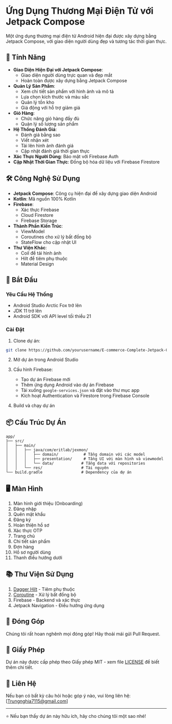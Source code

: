 # Ứng Dụng Thương Mại Điện Tử với Jetpack Compose

Một ứng dụng thương mại điện tử Android hiện đại được xây dựng bằng Jetpack Compose, với giao diện người dùng đẹp và tương tác thời gian thực.

## 📱 Tính Năng

- **Giao Diện Hiện Đại với Jetpack Compose**: 
  - Giao diện người dùng trực quan và đẹp mắt
  - Hoàn toàn được xây dựng bằng Jetpack Compose
- **Quản Lý Sản Phẩm**: 
  - Xem chi tiết sản phẩm với hình ảnh và mô tả
  - Lựa chọn kích thước và màu sắc
  - Quản lý tồn kho
  - Giá động với hỗ trợ giảm giá
- **Giỏ Hàng**: 
  - Chức năng giỏ hàng đầy đủ
  - Quản lý số lượng sản phẩm
- **Hệ Thống Đánh Giá**:
  - Đánh giá bằng sao
  - Viết nhận xét
  - Tải lên hình ảnh đánh giá
  - Cập nhật đánh giá thời gian thực
- **Xác Thực Người Dùng**: Bảo mật với Firebase Auth
- **Cập Nhật Thời Gian Thực**: Đồng bộ hóa dữ liệu với Firebase Firestore

## 🛠 Công Nghệ Sử Dụng

- **Jetpack Compose**: Công cụ hiện đại để xây dựng giao diện Android
- **Kotlin**: Mã nguồn 100% Kotlin
- **Firebase**:
  - Xác thực Firebase
  - Cloud Firestore
  - Firebase Storage
- **Thành Phần Kiến Trúc**:
  - ViewModel
  - Coroutines cho xử lý bất đồng bộ
  - StateFlow cho cập nhật UI
- **Thư Viện Khác**:
  - Coil để tải hình ảnh
  - Hilt để tiêm phụ thuộc
  - Material Design

## 🚀 Bắt Đầu

### Yêu Cầu Hệ Thống

- Android Studio Arctic Fox trở lên
- JDK 11 trở lên
- Android SDK với API level tối thiểu 21

### Cài Đặt

1. Clone dự án:
```bash
git clone https://github.com/yourusername/E-commerce-Complete-Jetpack-Compose-UI.git
```

2. Mở dự án trong Android Studio

3. Cấu hình Firebase:
   - Tạo dự án Firebase mới
   - Thêm ứng dụng Android vào dự án Firebase
   - Tải xuống `google-services.json` và đặt vào thư mục app
   - Kích hoạt Authentication và Firestore trong Firebase Console

4. Build và chạy dự án

## 📦 Cấu Trúc Dự Án

```
app/
├── src/
│   ├── main/
│   │   ├── java/com/eritlab/jexmon/
│   │   │   ├── domain/           # Tầng domain với các model
│   │   │   ├── presentation/     # Tầng UI với màn hình và viewmodel
│   │   │   └── data/            # Tầng data với repositories
│   │   └── res/                 # Tài nguyên
└── build.gradle                 # Dependency của dự án
```

## 🖥 Màn Hình

1. Màn hình giới thiệu (Onboarding)
2. Đăng nhập
3. Quên mật khẩu
4. Đăng ký
5. Hoàn thiện hồ sơ
6. Xác thực OTP
7. Trang chủ
8. Chi tiết sản phẩm
9. Đơn hàng
10. Hồ sơ người dùng
11. Thanh điều hướng dưới

## 📚 Thư Viện Sử Dụng

1. [Dagger Hilt](https://github.com/google/dagger) - Tiêm phụ thuộc
2. [Coroutine](https://github.com/Kotlin/kotlinx.coroutines) - Xử lý bất đồng bộ
3. Firebase - Backend và xác thực
4. Jetpack Navigation - Điều hướng ứng dụng

## 🤝 Đóng Góp

Chúng tôi rất hoan nghênh mọi đóng góp! Hãy thoải mái gửi Pull Request.

## 📝 Giấy Phép

Dự án này được cấp phép theo Giấy phép MIT - xem file [LICENSE](LICENSE) để biết thêm chi tiết.

## 📧 Liên Hệ

Nếu bạn có bất kỳ câu hỏi hoặc góp ý nào, vui lòng liên hệ: [Trungnghia7115@gmail.com]

---
⭐️ Nếu bạn thấy dự án này hữu ích, hãy cho chúng tôi một sao nhé!
